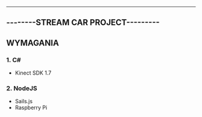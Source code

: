 -----------------------------------
--------STREAM CAR PROJECT---------
-----------------------------------
## WYMAGANIA
### 1. C#
- Kinect SDK 1.7
### 2. NodeJS
- Sails.js
- Raspberry Pi
